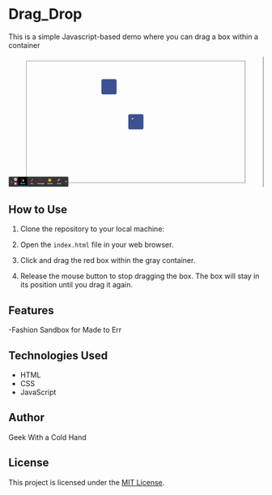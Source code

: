 # Drag_Drop

This is a simple Javascript-based demo where you can drag a box within a container

![demo](/img/demo.gif)


## How to Use

1. Clone the repository to your local machine:

2. Open the `index.html` file in your web browser.

3. Click and drag the red box within the gray container.

4. Release the mouse button to stop dragging the box. The box will stay in its position until you drag it again.

## Features

-Fashion Sandbox for Made to Err 
## Technologies Used

- HTML
- CSS
- JavaScript

## Author

Geek With a Cold Hand

## License

This project is licensed under the [MIT License](LICENSE).

